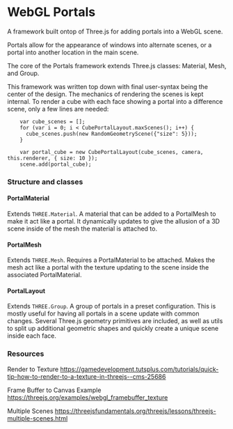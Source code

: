 
# WebGL Portals

A framework built ontop of Three.js for adding portals into a WebGL scene.

Portals allow for the appearance of windows into alternate scenes, or a portal into another location in the main scene.

The core of the Portals framework extends Three.js classes: Material, Mesh, and Group.

This framework was written top down with final user-syntax being the center of the design.
The mechanics of rendering the scenes is kept internal.
To render a cube with each face showing a portal into a difference scene, only a few lines are needed:
```
    var cube_scenes = [];
    for (var i = 0; i < CubePortalLayout.maxScenes(); i++) {
      cube_scenes.push(new RandomGeometryScene({"size": 5}));
    }

    var portal_cube = new CubePortalLayout(cube_scenes, camera, this.renderer, { size: 10 });
    scene.add(portal_cube);
```


### Structure and classes

#### PortalMaterial
Extends `THREE.Material`. A material that can be added to a PortalMesh to make it act like a portal. It dynamically updates to give the allusion of a 3D scene inside of the mesh the material is attached to.

#### PortalMesh
Extends `THREE.Mesh`. Requires a PortalMaterial to be attached. Makes the mesh act like a portal with the texture updating to the scene inside the associated PortalMaterial.

#### PortalLayout
Extends `THREE.Group`. A group of portals in a preset configuration. This is mostly useful for having all portals in a scene update with common changes. Several Three.js geometry primitives are included, as well as utils to split up additional geometric shapes and quickly create a unique scene inside each face.

### Resources

Render to Texture
https://gamedevelopment.tutsplus.com/tutorials/quick-tip-how-to-render-to-a-texture-in-threejs--cms-25686

Frame Buffer to Canvas Example
https://threejs.org/examples/webgl_framebuffer_texture

Multiple Scenes
https://threejsfundamentals.org/threejs/lessons/threejs-multiple-scenes.html
